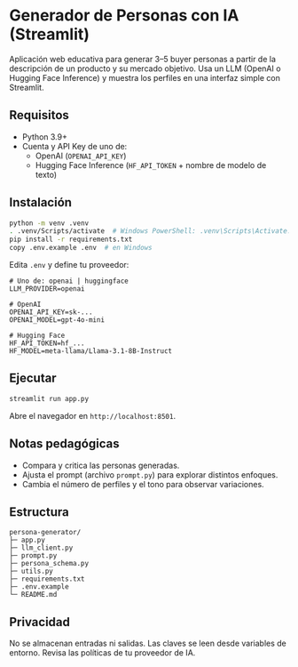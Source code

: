 # Generador de Personas con IA (Streamlit)

Aplicación web educativa para generar 3–5 buyer personas a partir de la descripción de un producto y su mercado objetivo. Usa un LLM (OpenAI o Hugging Face Inference) y muestra los perfiles en una interfaz simple con Streamlit.

## Requisitos

- Python 3.9+
- Cuenta y API Key de uno de:
  - OpenAI (`OPENAI_API_KEY`)
  - Hugging Face Inference (`HF_API_TOKEN` + nombre de modelo de texto)

## Instalación

```bash
python -m venv .venv
. .venv/Scripts/activate  # Windows PowerShell: .venv\Scripts\Activate.ps1
pip install -r requirements.txt
copy .env.example .env  # en Windows
```

Edita `.env` y define tu proveedor:

```env
# Uno de: openai | huggingface
LLM_PROVIDER=openai

# OpenAI
OPENAI_API_KEY=sk-...
OPENAI_MODEL=gpt-4o-mini

# Hugging Face
HF_API_TOKEN=hf_...
HF_MODEL=meta-llama/Llama-3.1-8B-Instruct
```

## Ejecutar

```bash
streamlit run app.py
```

Abre el navegador en `http://localhost:8501`.

## Notas pedagógicas

- Compara y critica las personas generadas.
- Ajusta el prompt (archivo `prompt.py`) para explorar distintos enfoques.
- Cambia el número de perfiles y el tono para observar variaciones.

## Estructura

```
persona-generator/
├─ app.py
├─ llm_client.py
├─ prompt.py
├─ persona_schema.py
├─ utils.py
├─ requirements.txt
├─ .env.example
└─ README.md
```

## Privacidad
No se almacenan entradas ni salidas. Las claves se leen desde variables de entorno. Revisa las políticas de tu proveedor de IA.

